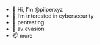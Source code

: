 - 👋 Hi, I’m @piiperxyz
- 👀 I’m interested in cybersecurity
- 🌱 pentesting
- 💞️ av evasion
- 📫 more

<!---
piiperxyz/piiperxyz is a ✨ special ✨ repository because its `README.md` (this file) appears on your GitHub profile.
You can click the Preview link to take a look at your changes.
--->

